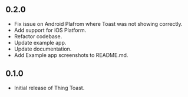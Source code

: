 ## 0.2.0
* Fix issue on Android Plafrom where Toast was not showing correctly.
* Add support for iOS Platform.
* Refactor codebase.
* Update example app.
* Update documentation.
* Add Example app screenshots to README.md.

## 0.1.0

* Initial release of Thing Toast.
